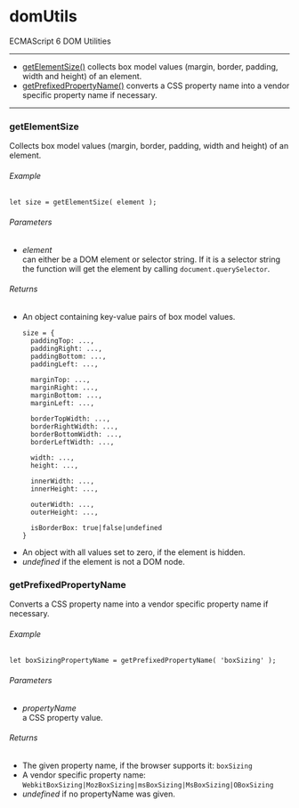# domUtils
ECMAScript 6 DOM Utilities

---

* [getElementSize()](#getelementsize) collects box model values (margin, border, padding, width and height) of an element.
* [getPrefixedPropertyName()](#getprefixedpropertyname) converts a CSS property name into a vendor specific property name if necessary.

---

### getElementSize
Collects box model values (margin, border, padding, width and height) of an element.

###### Example

```
let size = getElementSize( element );
```

###### Parameters

* _element_  
can either be a DOM element or selector string. If it is a selector string the function will get the element by calling `document.querySelector`.

###### Returns

* An object containing key-value pairs of box model values.  
  ```
  size = {
    paddingTop: ...,
	paddingRight: ...,
	paddingBottom: ...,
	paddingLeft: ...,

	marginTop: ...,
	marginRight: ...,
	marginBottom: ...,
	marginLeft: ...,

	borderTopWidth: ...,
	borderRightWidth: ...,
	borderBottomWidth: ...,
	borderLeftWidth: ...,
	
	width: ...,
	height: ...,
	
	innerWidth: ...,
	innerHeight: ...,
	
	outerWidth: ...,
	outerHeight: ...,
	
	isBorderBox: true|false|undefined
  }
  ```
* An object with all values set to zero, if the element is hidden.
* _undefined_ if the element is not a DOM node.

### getPrefixedPropertyName
Converts a CSS property name into a vendor specific property name if necessary.

###### Example

```
let boxSizingPropertyName = getPrefixedPropertyName( 'boxSizing' );
```

###### Parameters

* _propertyName_  
a CSS property value.

###### Returns

* The given property name, if the browser supports it: `boxSizing`
* A vendor specific property name: `WebkitBoxSizing|MozBoxSizing|msBoxSizing|MsBoxSizing|OBoxSizing`
* _undefined_ if no propertyName was given.
